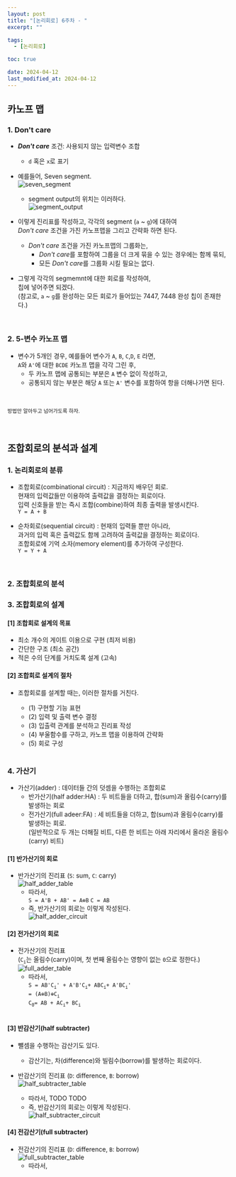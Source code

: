 ```yaml
---
layout: post
title: "[논리회로] 6주차 - "
excerpt: ""

tags:
  - [논리회로]

toc: true

date: 2024-04-12
last_modified_at: 2024-04-12
---
```

## 카노프 맵
### 1. Don't care
- ***Don't care*** 조건: 사용되지 않는 입력변수 조합
  - `d` 혹은 `x`로 표기

- 예를들어, Seven segment.  
![seven_segment][def]
  - segment output의 위치는 이러하다.  
  ![segment_output][def2]
- 이렇게 진리표를 작성하고, 각각의 segment (`a` ~ `g`)에 대하여  
*Don't care* 조건을 가진 카노프맵을 그리고 간략화 하면 된다.  
  - *Don't care* 조건을 가진 카노프맵의 그룹화는,  
    - *Don't care*를 포함하여 그룹을 더 크게 묶을 수 있는 경우에는 함께 묶되,  
    - 모든 *Don't care*를 그룹화 시킬 필요는 없다.  

- 그렇게 각각의 segmemnt에 대한 회로를 작성하여,  
칩에 넣어주면 되겠다.  
(참고로, `a` ~ `g`를 완성하는 모든 회로가 들어있는 7447, 7448 완성 칩이 존재한다.)  

<br>

### 2. 5-변수 카노프 맵
- 변수가 5개인 경우, 예를들어 변수가 `A`, `B`, `C`,`D`, `E` 라면,  
`A`와 `A'`에 대한 `BCDE` 카노프 맵을 각각 그린 후,  
  - 두 카노프 맵에 공통되는 부분은 `A` 변수 없이 작성하고,  
  - 공통되지 않는 부분은 해당 `A` 또는 `A'` 변수를 포함하여 항을 더해나가면 된다.  
<br>

<sup>방법만 알아두고 넘어가도록 하자.</sup>

<br>

## 조합회로의 분석과 설계
### 1. 논리회로의 분류
- 조합회로(combinational circuit) : 지금까지 배우던 회로.  
현재의 입력값들만 이용하여 출력값을 결정하는 회로이다.  
입력 신호들을 받는 즉시 조합(combine)하여 최종 출력을 발생시킨다.  
`Y = A + B`

- 순차회로(sequential circuit) : 현재의 입력들 뿐만 아니라,  
과거의 입력 혹은 출력값도 함께 고려하여 출력값을 결정하는 회로이다.  
조합회로에 기억 소자(memory element)를 추가하여 구성한다.  
`Y = Y + A`

<br>

### 2. 조합회로의 분석


### 3. 조합회로의 설계
#### [1] 조합회로 설계의 목표
- 최소 개수의 게이트 이용으로 구현 (최저 비용)
- 간단한 구조 (최소 공간)
- 적은 수의 단계를 거치도록 설계 (고속)

#### [2] 조합회로 설계의 절차
- 조합회로를 설계할 때는, 이러한 절차를 거친다.  
  - (1) 구현할 기능 표현
  - (2) 입력 및 출력 변수 결정
  - (3) 입출력 관계를 분석하고 진리표 작성
  - (4) 부울함수를 구하고, 카노프 맵을 이용하여 간략화
  - (5) 회로 구성

  <br>

### 4. 가산기
- 가산기(adder) : 데이터들 간의 덧셈을 수행하는 조합회로  
  - 반가산기(half adder:HA) : 두 비트들을 더하고, 합(sum)과 올림수(carry)를 발생하는 회로
  - 전가산기(full adeer:FA) : 세 비트들을 더하고, 합(sum)과 올림수(carry)를 발생하는 회로.  
  (일반적으로 두 개는 더해질 비트, 다른 한 비트는 아래 자리에서 올라온 올림수(carry) 비트)

#### [1] 반가산기의 회로
- 반가산기의 진리표 (`S`: sum, `C`: carry)  
![half_adder_table](TODO)
  - 따라서,  
  `S = A'B + AB' = A⊕B`
  `C = AB`
  - 즉, 반가산기의 회로는 이렇게 작성된다.  
  ![half_adder_circuit](TODO)

#### [2] 전가산기의 회로
- 전가산기의 진리표  
(`C`<sub>`i`</sub>는 올림수(carry)이며, 첫 번째 올림수는 영향이 없는 `0`으로 정한다.)  
![full_adder_table](TODO)
  - 따라서,  
  `S = AB'C`<sub>`i`</sub>`' + A'B'C`<sub>`i`</sub>`+ ABC`<sub>`i`</sub>`+ A'BC`<sub>`i`</sub>`'`  
  `= (A⊕B)⊕C`<sub>`i`</sub>  
  `C`<sub>`0`</sub>`= AB + AC`<sub>`i`</sub>`+ BC`<sub>`i`</sub>
  <br>

#### [3] 반감산기(half subtracter)
- 뺄셈을 수행하는 감산기도 있다.  
  - 감산기는, 차(difference)와 빌림수(borrow)를 발생하는 회로이다.  

- 반감산기의 진리표 (`D`: difference, `B`: borrow)  
![half_subtracter_table](TODO)
  - 따라서,
  TODO
  TODO
  - 즉, 반감산기의 회로는 이렇게 작성된다.  
  ![half_subtracter_circuit](TODO)

#### [4] 전감산기(full subtracter)
- 전감산기의 진리표 (`D`: difference, `B`: borrow)  
![full_subtracter_table](TODO)
  - 따라서,

[def]: https://i.imgur.com/VySg1VG.png
[def2]: https://i.imgur.com/BFaIZHs.png